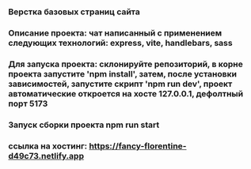 ### Верстка базовых страниц сайта
### Описание проекта: чат написанный с применением следующих технологий: express, vite, handlebars, sass
### Для запуска проекта: склонируйте репозиторий, в корне проекта запустите 'npm install', затем, после установки зависимостей, запустите скрипт 'npm run dev', проект автоматические откроется на хосте 127.0.0.1, дефолтный порт 5173
### Запуск сборки проекта npm run start
### ссылка на хостинг: https://fancy-florentine-d49c73.netlify.app

